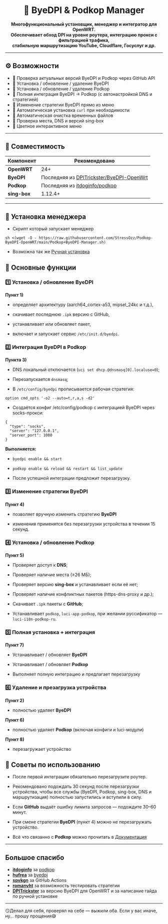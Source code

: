 <h1 align="center">🧩 ByeDPI & Podkop Manager</h1>

<p align="center">
  <b>Многофункциональный установщик, менеджер и интегратор для OpenWRT.</b><br>
    <b>Обеспечивает обход DPI на уровне роутера, интеграцию прокси с фильтрацией трафика,</b><br>
     <b> стабильную маршрутизацию YouTube, Cloudflare, Госуслуг и др.</b><br>

---

## ⚙️ Возможности

- 🔹 Проверка актуальных версий ByeDPI и Podkop через GitHub API  
- 🔹 Установка / обновление / удаление ByeDPI  
- 🔹 Установка / обновление / удаление Podkop  
- 🔹 Полная интеграция ByeDPI → Podkop (с автонастройкой DNS и стратегией)  
- 🔹 Изменение стратегии ByeDPI прямо из меню  
- 🔹 Автоматическая установка `curl` при необходимости  
- 🔹 Автоматическая очистка временных файлов  
- 🔹 Проверка места, DNS и версий sing-box  
- 🔹 Цветное интерактивное меню

---

## 🧱 Совместимость

| Компонент | Рекомендовано |
|------------|----------------|
| **OpenWRT** | 24+  |
| **ByeDPI** | Последняя из [DPITrickster/ByeDPI-OpenWrt](https://github.com/DPITrickster/ByeDPI-OpenWrt/releases) |
| **Podkop** | Последняя из [itdoginfo/podkop](https://github.com/itdoginfo/podkop/releases) |
| **sing-box** | 1.12.4+ |

---

## 🧩 Установка менеджера
- Скрипт который запускает менеджер
```
sh <(wget -O - https://raw.githubusercontent.com/StressOzz/Podkop-ByeDPI-OpenWRT/main/Podkop+ByeDPI-Manager.sh)
```

- Возможна так же [Ручная установка](readme.hand.md)

## 🔧 Основные функции

### 1️⃣ Установка / обновление ByeDPI

**Пункт 1)**

- определяет архитектуру (aarch64_cortex-a53, mipsel_24kc и т.д.),

- скачивает последнюю `.ipk` версию с GitHub,

- устанавливает или обновляет пакет,

- включает и запускает сервис `/etc/init.d/byedpi`.


### 2️⃣ Интеграция ByeDPI в Podkop

**Пункта 3)**

- DNS локальный отключается (`uci set dhcp.@dnsmasq[0].localuse=0`);

- Перезапускается `dnsmasq`;

- В `/etc/config/byedpi` прописывается рабочая стратегия:

`option cmd_opts '-o2 --auto=t,r,a,s -d2'`

- Создаётся конфиг /etc/config/podkop с интеграцией ByeDPI через socks-прокси:
```
{
  "type": "socks",
  "server": "127.0.0.1",
  "server_port": 1080
}
```

**Выполняется:**

- `byedpi enable && start`

- `podkop enable && reload && restart && list_update`

- После успешной интеграции предложит перезагрузку.

### 3️⃣ Изменение стратегии ByeDPI

**Пункт 4)** 

- позволяет вручную изменить стратегию **ByeDPI**

- изменения применятся без перезагрузки устройства в течении 15 секунд.

### 4️⃣ Установка / обновление Podkop

**Пункт 5)**

- Проверяет доступ к **DNS**;

- Проверяет наличие места (≥26 МБ);

- Проверяет версию **sing-box** и устанавливает если её нет;

- Проверяет наличие конфликтных пакетов (https-dns-proxy и др.);

- Скачивает `.ipk` пакеты с **GitHub**;

- Устанавливает `podkop`, `luci-app-podkop`, при желании руссификатор — `luci-i18n-podkop-ru`.

### 5️⃣ Полная установка + интеграция

**Пункт 7)**

- Устанавливает / обновляет **ByeDPI**

- Устанавливает / обновляет **Podkop**

- Выполняет полную интеграцию и предлагает перезагрузку

### 6️⃣ Удаление и презагрузка устройства

**Пункт 2)**

- полностью удаляет **ByeDPI**

**Пункт 6)**

- полностью удаляет **Podkop** (включая конфиги и luci-модули)

**Пункт 8)**

- перезагружает устройство

## 🧠 Советы по использованию

- После первой интеграции обязательно перезагрузите роутер.

- Рекомендовано подождать 30 секунд после перезагрузки устройства, чтобы все службы (ByeDPI, Podkop, sing-box, DNS и маршрутизация) полностью запустились и вступили в силу.

- Если **GitHub** выдаёт ошибку лимита запросов — подождите 30–60 минут.

- При смене стратегии **ByeDPI** (пункт 4) можно не перезагружать устройство.

- Всё что связанно с **Podkop** можно прочитать в [Документация](https://podkop.net/)

---
## Большое спасибо

- **[itdoginfo](https://github.com/itdoginfo)** за [podkop](https://github.com/itdoginfo/podkop)
- **[hufrea](https://github.com/hufrea)** за [byedpi](https://github.com/hufrea/byedpi)
- **[spvkgn](https://github.com/spvkgn)** за GitHub Actions
- **[romanvht](https://github.com/romanvht)** за возможность тестировать стратегии
- **[DPITrickster](https://github.com/DPITrickster)** за версию ByeDPI для OpenWRT и за написание гайда по ручной установке
---
😏Делал для себя, проверял на себе — выжили оба. Если у вас иначе, ну… прошу прощения😅
